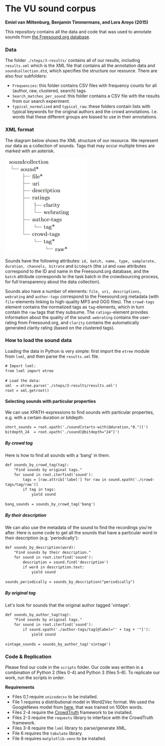 # The VU sound corpus
**Emiel van Miltenburg, Benjamin Timmermans, and Lora Aroyo (2015)**

This repository contains all the data and code that was used to annotate
sounds from [the Freesound.org database](www.freesound.org).

### Data
The folder  `./steps/3-results/` contains all of our results, including `results.xml` which is the XML file that contains all the annotation data and `soundcollection.dtd`, which specifies the structure our resource. There are also four subfolders:

* `Frequencies`: this folder contains CSV files with frequency counts for all (author, raw, clustered, search) tags.
* `Search_matches_per_sound`: this folder contains a CSV file with the results from our search experiment.
* `typical_normalized` and `typical_raw`: these folders contain lists with typical keywords for the original authors and the crowd annotations. I.e. words that these different groups are biased to use in their annotations.

### XML format
The diagram below shows the XML structure of our resource. We represent our data as a collection of sounds.
Tags that may occur multiple times are marked with an asterisk.

![XML format](./resources/images/sound_xml.png?raw=true)

Sounds have the following attributes: `id, batch, name, type, samplerate, duration, channels, bitrate` and `bitdepth` (the `id` and `name` attributes correspond to the ID and name in the Freesound.org database, and the `batch` attribute corresponds to the task batch in the crowdsourcing process, for full transparency about the data collection).

Sounds also have a number of elements: `file, uri, descriptions, webrating` and `author-tags` correspond to the Freesound.org metadata (with `file`-elements linking to high-quality MP3 and OGG files). The `crowd-tags` element contains the normalized tags as `tag`-elements, which in turn contain the `raw` tags that they subsume. The `ratings`-element provides information about the quality of the sound: `webrating` contains the user-rating from Freesound.org, and `clarity` contains the automatically generated clarity rating (based on the clustered tags).


### How to load the sound data

Loading the data in Python is very simple: first import the `etree` module from `lxml`, and then parse the `results.xml` file.

    # Import lxml:
    from lxml import etree
    
    # Load the data:
    xml  = etree.parse('./steps/3-results/results.xml')
    root = xml.getroot()
    
#### Selecting sounds with particular properties

We can use XPATH-expressions to find sounds with particular properties, e.g. with a certain duration or bitdepth.

    short_sounds = root.xpath('./sound[starts-with(@duration,"0.")]')
    bitdepth_24  = root.xpath('./sound[@bitdepth="24"]')

##### By crowd tag

Here is how to find all sounds with a 'bang' in them.

    def sounds_by_crowd_tag(tag):
        "Find sounds by original tags."
        for sound in root.iterfind('sound'):
            tags = [raw.attrib['label'] for raw in sound.xpath('./crowd-tags/tag/raw')]
            if tag in tags:
                yield sound
    
    bang_sounds = sounds_by_crowd_tag('bang')

##### By their description

We can also use the metadata of the sound to find the recordings you're after. Here is some code to get all the sounds that have a particular word in their description (e.g. 'periodically'):

    def sounds_by_description(word):
        "Find sounds by their description."
        for sound in root.iterfind('sound'):
            description = sound.find('description')
            if word in description.text:
                yield sound
    
    sounds_periodically = sounds_by_description("periodically")

##### By original tag

Let's look for sounds that the original author tagged 'vintage':

    def sounds_by_author_tag(tag):
        "Find sounds by original tags."
        for sound in root.iterfind('sound'):
            if sound.xpath('./author-tags/tag[@label="' + tag + '"]'):
                yield sound
    
    vintage_sounds = sounds_by_author_tag('vintage')

### Code & Replication
Please find our code in the `scripts` folder. Our code was written in a combination of Python 2 (files 0-4) and Python 3 (files 5-8). To replicate our work, run the scripts in order. 

**Requirements**

* Files 0,1 require `unicodecsv` to be installed.
* File 1 requires a distributional model in Word2Vec format. We used the GoogleNews model from [here](https://code.google.com/p/word2vec/), that was trained on 100bn words.
* Files 2-4 require the [CrowdTruth](https://github.com/CrowdTruth/CrowdTruth) framework to be installed.
* Files 2-3 require the `requests` library to interface with the CrowdTruth framework.
* Files 3-8 require the `lxml` library to parse/generate XML.
* File 6 requires the `tabulate` library.
* File 8 requires `matplotlib-venn` to be installed.


